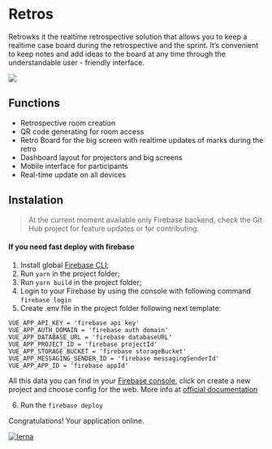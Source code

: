 # Retros

Retrowks it the realtime retrospective solution that allows you to keep a realtime case board during the retrospective and the sprint. It’s convenient to keep notes and add ideas to the board at any time through the understandable user - friendly interface.


![](https://imgshare.io/images/2019/08/22/Screenshot-2019-08-22-at-16.54.16.png)

## Functions

  - Retrospective room creation
  - QR code generating for room access
  - Retro Board for the big screen with realtime updates of marks during the retro
  - Dashboard layout for projectors and big screens
  - Mobile interface for participants
  - Real-time update on all devices


## Instalation


> At the current moment available only Firebase backend, check the Git Hub project for feature updates or for contributing.

#### If you need fast deploy with firebase
1) Install global [Firebase CLI](https://firebase.google.com/docs/cli);
2) Run ```yarn``` in the project folder;
3) Run ```yarn build``` in the project folder;
4) Login to your Firebase by using the console with following command ```firebase login```
5) Create .env file in the project folder following next template:
```
VUE_APP_API_KEY = 'firebase api key'
VUE_APP_AUTH_DOMAIN = 'firebase auth domain'
VUE_APP_DATABASE_URL = 'firebase databaseURL'
VUE_APP_PROJECT_ID = 'firebase projectId'
VUE_APP_STORAGE_BUCKET = 'firebase storageBucket'
VUE_APP_MESSAGING_SENDER_ID = 'firebase messagingSenderId'
VUE_APP_APP_ID = 'firebase appId'

```
All this data you can find in your [Firebase console](https://console.firebase.google.com), click on create a new project and choose config for the web. More info at [official documentation](https://firebase.google.com/docs/?authuser=0)

6) Run the ```firebase deploy```

Congratulations! Your application online.

[![lerna](https://img.shields.io/badge/maintained%20with-lerna-cc00ff.svg)](https://lerna.js.org/)